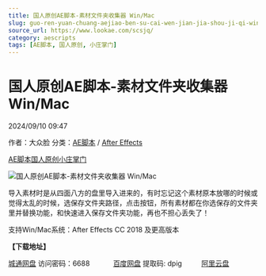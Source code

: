 ```yaml
---
title: 国人原创AE脚本-素材文件夹收集器 Win/Mac
slug: guo-ren-yuan-chuang-aejiao-ben-su-cai-wen-jian-jia-shou-ji-qi-win-mac
source_url: https://www.lookae.com/scsjq/
category: aescripts
tags: [AE脚本, 国人原创, 小庄掌门]
---
```

# 国人原创AE脚本-素材文件夹收集器 Win/Mac

2024/09/10 09:47

作者：大众脸
分类：[AE脚本](https://www.lookae.com/after-effects/aescripts/) / [After Effects](https://www.lookae.com/after-effects/)

[AE脚本](https://www.lookae.com/tag/ae%e8%84%9a%e6%9c%ac/)[国人原创](https://www.lookae.com/tag/%e5%9b%bd%e4%ba%ba%e5%8e%9f%e5%88%9b/)[小庄掌门](https://www.lookae.com/tag/%e5%b0%8f%e5%ba%84%e6%8e%8c%e9%97%a8/)

![国人原创AE脚本-素材文件夹收集器 Win/Mac](https://www.lookae.com/wp-content/uploads/2024/09/SCSJQ.jpg "国人原创AE脚本-素材文件夹收集器 Win/Mac-LookAE.com")

导入素材时是从四面八方的盘里导入进来的，有时忘记这个素材原本放哪的时候或觉得太乱的时候，选保存文件夹路径，点击按钮，所有素材都在你选保存的文件夹里并替换功能，和快速进入保存文件夹功能，再也不担心丢失了！

支持Win/Mac系统：After Effects CC 2018 及更高版本

**【下载地址】**

[城通网盘](https://url70.ctfile.com/f/2827370-1354501066-43224c?p=4431) 访问密码：6688            [百度网盘](https://pan.baidu.com/s/1ducjoRSfkh9yjBu2RbN6Ug?pwd=dpig) 提取码: dpig          [阿里云盘](https://www.alipan.com/s/cvr93vdnk6p)
